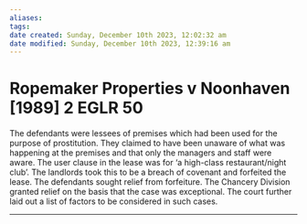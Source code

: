 ```yaml
---
aliases: 
tags: 
date created: Sunday, December 10th 2023, 12:02:32 am
date modified: Sunday, December 10th 2023, 12:39:16 am
---
```


# Ropemaker Properties v Noonhaven [1989] 2 EGLR 50

The defendants were lessees of premises which had been used for the purpose of prostitution. They claimed to have been unaware of what was happening at the premises and that only the managers and staff were aware. The user clause in the lease was for ‘a high-class restaurant/night club’. The landlords took this to be a breach of covenant and forfeited the lease. The defendants sought relief from forfeiture. The Chancery Division granted relief on the basis that the case was exceptional. The court further laid out a list of factors to be considered in such cases.

---
